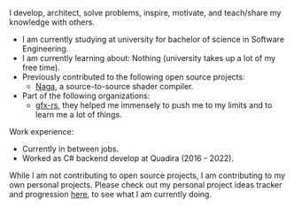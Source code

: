 I develop, architect, solve problems, inspire, motivate, and teach/share my knowledge with others.

* I am currently studying at university for bachelor of science in Software Engineering.
* I am currently learning about: Nothing (university takes up a lot of my free time).
* Previously contributed to the following open source projects:
  * [Naga](https://github.com/gfx-rs/naga), a source-to-source shader compiler.
* Part of the following organizations:
  * [gfx-rs](https://github.com/gfx-rs), they helped me immensely to push me to my limits and to learn me a lot of things.

Work experience:
* Currently in between jobs.
* Worked as C# backend develop at Quadira (2016 - 2022).

While I am not contributing to open source projects, I am contributing to my own personal projects. Please check out my personal project ideas tracker and progression [here](https://github.com/Napokue/personal-project-ideas-progress), to see what I am currently doing.

